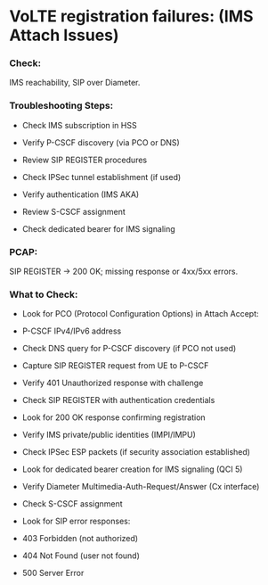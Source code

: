 # VoLTE registration failures: (IMS Attach Issues) 

### Check: 
IMS reachability, SIP over Diameter. 

### Troubleshooting Steps: 

- Check IMS subscription in HSS 

- Verify P-CSCF discovery (via PCO or DNS) 

- Review SIP REGISTER procedures 

- Check IPSec tunnel establishment (if used) 

- Verify authentication (IMS AKA) 

- Review S-CSCF assignment 

- Check dedicated bearer for IMS signaling 

 
### PCAP: 
SIP REGISTER → 200 OK; missing response or 4xx/5xx errors. 

### What to Check: 

- Look for PCO (Protocol Configuration Options) in Attach Accept: 

- P-CSCF IPv4/IPv6 address 

- Check DNS query for P-CSCF discovery (if PCO not used) 

- Capture SIP REGISTER request from UE to P-CSCF 

- Verify 401 Unauthorized response with challenge 

- Check SIP REGISTER with authentication credentials 

- Look for 200 OK response confirming registration 

- Verify IMS private/public identities (IMPI/IMPU) 

- Check IPSec ESP packets (if security association established) 

- Look for dedicated bearer creation for IMS signaling (QCI 5) 

- Verify Diameter Multimedia-Auth-Request/Answer (Cx interface) 

- Check S-CSCF assignment 

- Look for SIP error responses: 

- 403 Forbidden (not authorized) 

- 404 Not Found (user not found) 

- 500 Server Error 